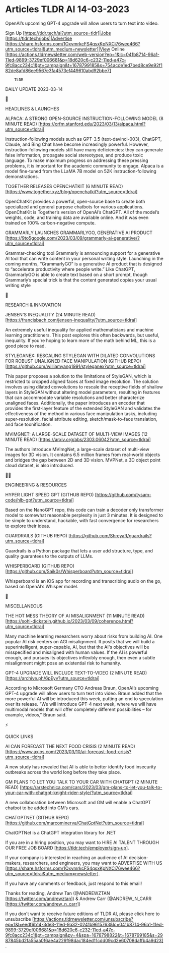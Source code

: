 # Articles TLDR AI 14-03-2023

OpenAI’s upcoming GPT-4 upgrade will allow users to turn text into
video.  

Sign Up [https://tldr.tech/ai?utm_source=tldr]|Jobs
[https://tldr.tech/jobs]|Advertise
[https://share.hsforms.com/1OxvmrkcFS4qsxKpNXCi76wee466?utm_source=tldrai&utm_medium=newsletter]|View
Online
[https://actions.tldrnewsletter.com/web-version?ep=1&lc=041b8714-96a1-11ed-9899-3729ef006681&p=18d620c6-c232-11ed-a47c-9fc8acc234c1&pt=campaign&t=1678799185&s=754acde1ed7bed8ce9e92f182de8afd86ee9567e3fa4573ef449610abd92bbe7]


		TLDR 

DAILY UPDATE 2023-03-14

🚀 

HEADLINES & LAUNCHES

ALPACA: A STRONG OPEN-SOURCE INSTRUCTION-FOLLOWING MODEL (8 MINUTE
READ)
[https://crfm.stanford.edu/2023/03/13/alpaca.html?utm_source=tldrai] 

Instruction-following models such as GPT-3.5 (text-davinci-003),
ChatGPT, Claude, and Bing Chat have become increasingly powerful.
However, instruction-following models still have many deficiencies:
they can generate false information, propagate social stereotypes, and
produce toxic language. To make maximum progress on addressing these
pressing problems, it is important for the academic community to
engage. Alpaca is a model fine-tuned from the LLaMA 7B model on 52K
instruction-following demonstrations. 

TOGETHER RELEASES OPENCHATKIT (6 MINUTE READ)
[https://www.together.xyz/blog/openchatkit?utm_source=tldrai] 

OpenChatKit provides a powerful, open-source base to create both
specialized and general purpose chatbots for various applications.
OpenChatKit is Together’s version of OpenAI’s ChatGPT. All of the
model’s weights, code, and training data are available online. And
it was even trained on 100% carbon-negative compute. 

GRAMMARLY LAUNCHES GRAMMARLYGO, GENERATIVE AI PRODUCT
[https://9to5google.com/2023/03/09/grammarly-ai-generative/?utm_source=tldrai]


Grammar-checking tool Grammarly is announcing support for a generative
AI tool that can write content in your personal writing style.
Launching in the coming months, “GrammarlyGO” is a generative AI
product that is designed to “accelerate productivity where people
write.” Like ChatGPT, GrammarlyGO is able to create text based on a
short prompt, though Grammarly’s special trick is that the content
generated copies your usual writing style 

🧠 

RESEARCH & INNOVATION

JENSEN'S INEQUALITY (24 MINUTE READ)
[https://francisbach.com/jensen-inequality/?utm_source=tldrai] 

An extremely useful inequality for applied mathematicians and machine
learning practitioners. This post explores this often backwards, but
useful, inequality. If you're hoping to learn more of the math behind
ML, this is a good piece to read. 

STYLEGANEX: RESCALING STYLEGAN WITH DILATED CONVOLUTIONS FOR ROBUST
UNALIGNED FACE MANIPULATION (GITHUB REPO)
[https://github.com/williamyang1991/styleganex?utm_source=tldrai] 

This paper proposes a solution to the limitations of StyleGAN, which
is restricted to cropped aligned faces at fixed image resolution. The
solution involves using dilated convolutions to rescale the receptive
fields of shallow layers in StyleGAN without altering model
parameters, resulting in features that can accommodate variable
resolutions and better characterize unaligned faces. Additionally, the
paper introduces an encoder that provides the first-layer feature of
the extended StyleGAN and validates the effectiveness of the method in
various face manipulation tasks, including super-resolution, facial
attribute editing, sketch/mask-to-face translation, and face
toonification. 

MVIMGNET: A LARGE-SCALE DATASET OF MULTI-VIEW IMAGES (12 MINUTE READ)
[https://arxiv.org/abs/2303.06042?utm_source=tldrai] 

The authors introduce MVImgNet, a large-scale dataset of multi-view
images for 3D vision. It contains 6.5 million frames from real-world
objects and bridges the gap between 2D and 3D vision. MVPNet, a 3D
object point cloud dataset, is also introduced. 

🧑‍💻 

ENGINEERING & RESOURCES

HYPER LIGHT SPEED GPT (GITHUB REPO)
[https://github.com/tysam-code/hlb-gpt?utm_source=tldrai] 

Based on the NanoGPT repo, this code can train a decoder only
transformer model to somewhat reasonable perplexity in just 3 minutes.
It is designed to be simple to understand, hackable, with fast
convergence for researchers to explore their ideas. 

GUARDRAILS (GITHUB REPO)
[https://github.com/ShreyaR/guardrails?utm_source=tldrai] 

Guardrails is a Python package that lets a user add structure, type,
and quality guarantees to the outputs of LLMs. 

WHISPERBOARD (GITHUB REPO)
[https://github.com/Saik0s/Whisperboard?utm_source=tldrai] 

Whisperboard is an iOS app for recording and transcribing audio on the
go, based on OpenAI’s Whisper model. 

🎁 

MISCELLANEOUS

THE HOT MESS THEORY OF AI MISALIGNMENT (11 MINUTE READ)
[https://sohl-dickstein.github.io/2023/03/09/coherence.html?utm_source=tldrai]


Many machine learning researchers worry about risks from building AI.
One popular AI risk centers on AGI misalignment. It posits that we
will build a superintelligent, super-capable, AI, but that the AI's
objectives will be misspecified and misaligned with human values. If
the AI is powerful enough, and pursues its objectives inflexibly
enough, then even a subtle misalignment might pose an existential risk
to humanity. 

GPT-4 UPGRADE WILL INCLUDE TEXT-TO-VIDEO (2 MINUTE READ)
[https://archive.ph/6pEyv?utm_source=tldrai] 

According to Microsoft Germany CTO Andreas Braun, OpenAI’s upcoming
GPT-4 upgrade will allow users to turn text into video. Braun added
that the more powerful AI will be introduced this week, putting an end
to speculation over its release. "We will introduce GPT-4 next week,
where we will have multimodal models that will offer completely
different possibilities – for example, videos," Braun said. 

⚡ 

QUICK LINKS

AI CAN FORECAST THE NEXT FOOD CRISIS (2 MINUTE READ)
[https://www.axios.com/2023/03/10/ai-forecast-food-crisis?utm_source=tldrai]


A new study has revealed that AI is able to better identify food
insecurity outbreaks across the world long before they take place. 

GM PLANS TO LET YOU TALK TO YOUR CAR WITH CHATGPT (2 MINUTE READ)
[https://arstechnica.com/cars/2023/03/gm-plans-to-let-you-talk-to-your-car-with-chatgpt-knight-rider-style/?utm_source=tldrai]


A new collaboration between Microsoft and GM will enable a ChatGPT
chatbot to be added into GM’s cars. 

CHATGPTNET (GITHUB REPO)
[https://github.com/marcominerva/ChatGptNet?utm_source=tldrai] 

ChatGPTNet is a ChatGPT integration library for .NET 

If you are in a hiring position, you may want to HIRE AI TALENT
THROUGH OUR FREE JOB BOARD [https://tldr.tech/employer/sign-up]. 

If your company is interested in reaching an audience of AI
decision-makers, researchers, and engineers, you may want to ADVERTISE
WITH US
[https://share.hsforms.com/1OxvmrkcFS4qsxKpNXCi76wee466?utm_source=tldrai&utm_medium=newsletter].


If you have any comments or feedback, just respond to this email! 

Thanks for reading, 
Andrew Tan (@ANDREWZTAN [https://twitter.com/andrewztan]) & Andrew
Carr (@ANDREW_N_CARR [https://twitter.com/andrew_n_carr]) 

If you don't want to receive future editions of TLDR AI, please click
here to unsubscribe
[https://actions.tldrnewsletter.com/unsubscribe?ep=1&l=eedf6b14-3de3-11ed-9a32-0241b9615763&lc=041b8714-96a1-11ed-9899-3729ef006681&p=18d620c6-c232-11ed-a47c-9fc8acc234c1&pt=campaign&pv=4&spa=1678798822&t=1678799185&s=2987845bd2fa55aa0f6ae4a229f98dac184ed11cdd09cd2e60708daffb4a9d23].


 